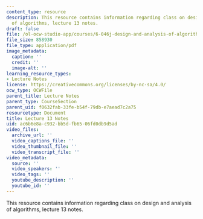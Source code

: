 ```yaml
---
content_type: resource
description: This resource contains information regarding class on design and analysis
  of algorithms, lecture 13 notes.
draft: false
file: /ol-ocw-studio-app/courses/6-046j-design-and-analysis-of-algorithms-spring-2015/ac6b6e8ac932bb5dfb6506fd0db9d5ad_MIT6_046JS15_lec13.pdf
file_size: 858930
file_type: application/pdf
image_metadata:
  caption: ''
  credit: ''
  image-alt: ''
learning_resource_types:
- Lecture Notes
license: https://creativecommons.org/licenses/by-nc-sa/4.0/
ocw_type: OCWFile
parent_title: Lecture Notes
parent_type: CourseSection
parent_uid: f0632fab-33fe-b54f-79db-e7aead7c2a75
resourcetype: Document
title: Lecture 13 Notes
uid: ac6b6e8a-c932-bb5d-fb65-06fd0db9d5ad
video_files:
  archive_url: ''
  video_captions_file: ''
  video_thumbnail_file: ''
  video_transcript_file: ''
video_metadata:
  source: ''
  video_speakers: ''
  video_tags: ''
  youtube_description: ''
  youtube_id: ''
---
```

This resource contains information regarding class on design and analysis of algorithms, lecture 13 notes.